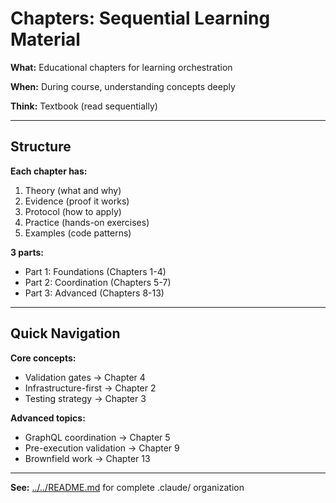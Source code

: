# Chapters: Sequential Learning Material

**What:** Educational chapters for learning orchestration

**When:** During course, understanding concepts deeply

**Think:** Textbook (read sequentially)

---

## Structure

**Each chapter has:**
1. Theory (what and why)
2. Evidence (proof it works)
3. Protocol (how to apply)
4. Practice (hands-on exercises)
5. Examples (code patterns)

**3 parts:**
- Part 1: Foundations (Chapters 1-4)
- Part 2: Coordination (Chapters 5-7)
- Part 3: Advanced (Chapters 8-13)

---

## Quick Navigation

**Core concepts:**
- Validation gates → Chapter 4
- Infrastructure-first → Chapter 2
- Testing strategy → Chapter 3

**Advanced topics:**
- GraphQL coordination → Chapter 5
- Pre-execution validation → Chapter 9
- Brownfield work → Chapter 13

---

**See:** [../../README.md](../../README.md) for complete .claude/ organization
